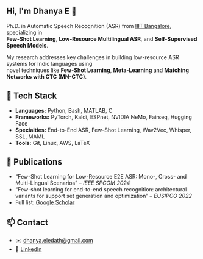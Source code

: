 ## Hi, I'm Dhanya E 👋

Ph.D. in Automatic Speech Recognition (ASR) from [IIIT Bangalore](https://www.iiitb.ac.in/), specializing in  
**Few-Shot Learning**, **Low-Resource Multilingual ASR**, and **Self-Supervised Speech Models**.

My research addresses key challenges in building low-resource ASR systems for Indic languages using  
novel techniques like **Few-Shot Learning**, **Meta-Learning** and **Matching Networks with CTC (MN-CTC)**.

## 🔧 Tech Stack

- **Languages:** Python, Bash, MATLAB, C  
- **Frameworks:** PyTorch, Kaldi, ESPnet, NVIDIA NeMo, Fairseq, Hugging Face  
- **Specialties:** End-to-End ASR, Few-Shot Learning, Wav2Vec, Whisper, SSL, MAML  
- **Tools:** Git, Linux, AWS, LaTeX

## 📰 Publications

- “Few-Shot Learning for Low-Resource E2E ASR: Mono-, Cross- and Multi-Lingual Scenarios” – *IEEE SPCOM 2024*
- “Few-shot learning for end-to-end speech recognition: architectural variants for support set generation and optimization” – *EUSIPCO 2022*
- Full list: [Google Scholar](https://scholar.google.com/citations?user=fIekoLAAAAAJ&hl=en)

## 📫 Contact

- ✉️ dhanya.eledath@gmail.com  
- 🔗 [LinkedIn](https://linkedin.com/in/dhanya-e)  

<!--
**dhanya-e/dhanya-e** is a ✨ _special_ ✨ repository because its `README.md` (this file) appears on your GitHub profile.

Here are some ideas to get you started:

- 🔭 I’m currently working on ...
- 🌱 I’m currently learning ...
- 👯 I’m looking to collaborate on ...
- 🤔 I’m looking for help with ...
- 💬 Ask me about ...
- 📫 How to reach me: ...
- 😄 Pronouns: ...
- ⚡ Fun fact: ...
-->
